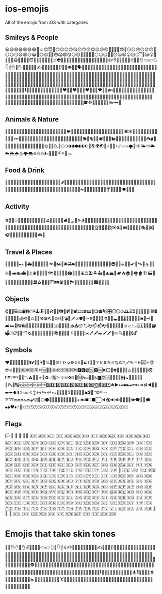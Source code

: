 # ios-emojis
All of the emojis from iOS with categories

## Smileys & People
😀😃😄😁😆😅😂🤣☺️😊😇🙂🙃😉😌😍😘😗😙😚😋😛😝😜🤪🤨🧐🤓😎🤩😏😒😞😔😟😕🙁☹️😣😖😫😩😢😭😤😠😡🤬🤯😳😱😨😰😥😓🤗🤔🤭🤫🤥😶😐😑😬🙄😯😦😧😮😲😴🤤😪😵🤐🤢🤮🤧😷🤒🤕🤑🤠😈👿👹👺🤡💩👻💀☠️👽👾🤖🎃😺😸😹😻😼😽🙀😿😾🤲👐🙌👏🤝👍👎👊✊🤛🤜🤞✌️🤟🤘👌👈👉👆👇☝️✋🤚🖐🖖👋🤙💪🖕✍️🙏💍💄💋👄👅👂👃👣👁👀🧠🗣👤👥👶👧🧒👦👩🧑👨👱‍♀️👱‍♂️🧔👵🧓👴👲👳‍♀️👳‍♂️🧕👮‍♀️👮‍♂️👷‍♀️👷‍♂️💂‍♀️💂‍♂️🕵️‍♀️🕵️‍♂️👩‍⚕️👨‍⚕️👩‍🌾👨‍🌾👩‍🍳👨‍🍳👩‍🎓👨‍🎓👩‍🎤👨‍🎤👩‍🏫👨‍🏫👩‍🏭👨‍🏭👩‍💻👨‍💻👩‍💼👨‍💼👩‍🔧👨‍🔧👩‍🔬👨‍🔬👩‍🎨👨‍🎨👩‍🚒👨‍🚒👩‍✈️👨‍✈️👩‍🚀👨‍🚀👩‍⚖️👨‍⚖️👰🤵👸🤴🤶🎅🧙‍♀️🧙‍♂️🧝‍♀️🧝‍♂️🧛‍♀️🧛‍♂️🧟‍♀️🧟‍♂️🧞‍♀️🧞‍♂️🧜‍♀️🧜‍♂️🧚‍♀️🧚‍♂️👼🤰🤱🙇‍♀️🙇‍♂️💁‍♀️💁‍♂️🙅‍♀️🙅‍♂️🙆‍♀️🙆‍♂️🙋‍♀️🙋‍♂️🤦‍♀️🤦‍♂️🤷‍♀️🤷‍♂️🙎‍♀️🙎‍♂️🙍‍♀️🙍‍♂️💇‍♀️💇‍♂️💆‍♀️💆‍♂️🧖‍♀️🧖‍♂️💅🤳💃🕺👯‍♀️👯‍♂️🕴🚶‍♀️🚶‍♂️🏃‍♀️🏃‍♂️👫👭👬💑👩‍❤️‍👩👨‍❤️‍👨💏👩‍❤️‍💋‍👩👨‍❤️‍💋‍👨👪👨‍👩‍👧👨‍👩‍👧‍👦👨‍👩‍👦‍👦👨‍👩‍👧‍👧👩‍👩‍👦👩‍👩‍👧👩‍👩‍👧‍👦👩‍👩‍👦‍👦👩‍👩‍👧‍👧👨‍👨‍👦👨‍👨‍👧👨‍👨‍👧‍👦👨‍👨‍👦‍👦👨‍👨‍👧‍👧👩‍👦👩‍👧👩‍👧‍👦👩‍👦‍👦👩‍👧‍👧👨‍👦👨‍👧👨‍👧‍👦👨‍👦‍👦👨‍👧‍👧🧥👚👕👖👔👗👙👘👠👡👢👞👟🧦🧤🧣🎩🧢👒🎓⛑👑👝👛👜💼🎒👓🕶🌂

## Animals & Nature
🐶🐱🐭🐹🐰🦊🐻🐼🐨🐯🦁🐮🐷🐽🐸🐵🙈🙉🙊🐒🐔🐧🐦🐤🐣🐥🦆🦅🦉🦇🐺🐗🐴🦄🐝🐛🦋🐌🐚🐞🐜🦗🕷🕸🦂🐢🐍🦎🦖🦕🐙🦑🦐🦀🐡🐠🐟🐬🐳🐋🦈🐊🐅🐆🦓🦍🐘🦏🐪🐫🦒🐃🐂🐄🐎🐖🐏🐑🐐🦌🐕🐩🐈🐓🦃🕊🐇🐁🐀🐿🦔🐾🐉🐲🌵🎄🌲🌳🌴🌱🌿☘️🍀🎍🎋🍃🍂🍁🍄🌾💐🌷🌹🥀🌺🌸🌼🌻🌞🌝🌛🌜🌚🌕🌖🌗🌘🌑🌒🌓🌔🌙🌎🌍🌏💫⭐️🌟✨⚡️☄️💥🔥🌪🌈☀️🌤⛅️🌥☁️🌦🌧⛈🌩🌨❄️☃️⛄️🌬💨💧💦☔️☂️🌊🌫

## Food & Drink
🍏🍎🍐🍊🍋🍌🍉🍇🍓🍈🍒🍑🍍🥥🥝🍅🍆🥑🥦🥒🌶🌽🥕🥔🍠🥐🍞🥖🥨🧀🥚🍳🥞🥓🥩🍗🍖🌭🍔🍟🍕🥪🥙🌮🌯🥗🥘🥫🍝🍜🍲🍛🍣🍱🥟🍤🍙🍚🍘🍥🥠🍢🍡🍧🍨🍦🥧🍰🎂🍮🍭🍬🍫🍿🍩🍪🌰🥜🍯🥛🍼☕️🍵🥤🍶🍺🍻🥂🍷🥃🍸🍹🍾🥄🍴🍽🥣🥡🥢

## Activity
⚽️🏀🏈⚾️🎾🏐🏉🎱🏓🏸🥅🏒🏑🏏⛳️🏹🎣🥊🥋🎽⛸🥌🛷🎿⛷🏂🏋️‍♀️🏋️‍♂️🤼‍♀️🤼‍♂️🤸‍♀️🤸‍♂️⛹️‍♀️⛹️‍♂️🤺🤾‍♀️🤾‍♂️🏌️‍♀️🏌️‍♂️🏇🧘‍♀️🧘‍♂️🏄‍♀️🏄‍♂️🏊‍♀️🏊‍♂️🤽‍♀️🤽‍♂️🚣‍♀️🚣‍♂️🧗‍♀️🧗‍♂️🚵‍♀️🚵‍♂️🚴‍♀️🚴‍♂️🏆🥇🥈🥉🏅🎖🏵🎗🎫🎟🎪🤹‍♀️🤹‍♂️🎭🎨🎬🎤🎧🎼🎹🥁🎷🎺🎸🎻🎲🎯🎳🎮🎰
    
## Travel & Places
🚗🚕🚙🚌🚎🏎🚓🚑🚒🚐🚚🚛🚜🛴🚲🛵🏍🚨🚔🚍🚘🚖🚡🚠🚟🚃🚋🚞🚝🚄🚅🚈🚂🚆🚇🚊🚉✈️🛫🛬🛩💺🛰🚀🛸🚁🛶⛵️🚤🛥🛳⛴🚢⚓️⛽️🚧🚦🚥🚏🗺🗿🗽🗼🏰🏯🏟🎡🎢🎠⛲️⛱🏖🏝🏜🌋⛰🏔🗻🏕⛺️🏠🏡🏘🏚🏗🏭🏢🏬🏣🏤🏥🏦🏨🏪🏫🏩💒🏛⛪️🕌🕍🕋⛩🛤🛣🗾🎑🏞🌅🌄🌠🎇🎆🌇🌆🏙🌃🌌🌉🌁

## Objects
⌚️📱📲💻⌨️🖥🖨🖱🖲🕹🗜💽💾💿📀📼📷📸📹🎥📽🎞📞☎️📟📠📺📻🎙🎚🎛⏱⏲⏰🕰⌛️⏳📡🔋🔌💡🔦🕯🗑🛢💸💵💴💶💷💰💳💎⚖️🔧🔨⚒🛠⛏🔩⚙️⛓🔫💣🔪🗡⚔️🛡🚬⚰️⚱️🏺🔮📿💈⚗️🔭🔬🕳💊💉🌡🚽🚰🚿🛁🛀🛎🔑🗝🚪🛋🛏🛌🖼🛍🛒🎁🎈🎏🎀🎊🎉🎎🏮🎐✉️📩📨📧💌📥📤📦🏷📪📫📬📭📮📯📜📃📄📑📊📈📉🗒🗓📆📅📇🗃🗳🗄📋📁📂🗂🗞📰📓📔📒📕📗📘📙📚📖🔖🔗📎🖇📐📏📌📍✂️🖊🖋✒️🖌🖍📝✏️🔍🔎🔏🔐🔒🔓

## Symbols
❤️🧡💛💚💙💜🖤💔❣️💕💞💓💗💖💘💝💟☮️✝️☪️🕉☸️✡️🔯🕎☯️☦️🛐⛎♈️♉️♊️♋️♌️♍️♎️♏️♐️♑️♒️♓️🆔⚛️🉑☢️☣️📴📳🈶🈚️🈸🈺🈷️✴️🆚💮🉐㊙️㊗️🈴🈵🈹🈲🅰️🅱️🆎🆑🅾️🆘❌⭕️🛑⛔️📛🚫💯💢♨️🚷🚯🚳🚱🔞📵🚭❗️❕❓❔‼️⁉️🔅🔆〽️⚠️🚸🔱⚜️🔰♻️✅🈯️💹❇️✳️❎🌐💠Ⓜ️🌀💤🏧🚾♿️🅿️🈳🈂️🛂🛃🛄🛅🚹🚺🚼🚻🚮🎦📶🈁🔣ℹ️🔤🔡🔠🆖🆗🆙🆒🆕🆓0️⃣1️⃣2️⃣3️⃣4️⃣5️⃣6️⃣7️⃣8️⃣9️⃣🔟🔢#️⃣*️⃣⏏️▶️⏸⏯⏹⏺⏭⏮⏩⏪⏫⏬◀️🔼🔽➡️⬅️⬆️⬇️↗️↘️↙️↖️↕️↔️↪️↩️⤴️⤵️🔀🔁🔂🔄🔃🎵🎶➕➖➗✖️💲💱™️©️®️〰️➰➿🔚🔙🔛🔝🔜✔️☑️🔘⚪️⚫️🔴🔵🔺🔻🔸🔹🔶🔷🔳🔲▪️▫️◾️◽️◼️◻️⬛️⬜️🔈🔇🔉🔊🔔🔕📣📢👁‍🗨💬💭🗯♠️♣️♥️♦️🃏🎴🀄️🕐🕑🕒🕓🕔🕕🕖🕗🕘🕙🕚🕛🕜🕝🕞🕟🕠🕡🕢🕣🕤🕥🕦🕧
    
## Flags
🏳️ 🏴 🏁 🚩 🏳️‍🌈 🇦🇫 🇦🇽 🇦🇱 🇩🇿 🇦🇸 🇦🇩 🇦🇴 🇦🇮 🇦🇶 🇦🇬 🇦🇷 🇦🇲 🇦🇼 🇦🇺 🇦🇹 🇦🇿 🇧🇸 🇧🇭 🇧🇩 🇧🇧 🇧🇾 🇧🇪 🇧🇿 🇧🇯 🇧🇲 🇧🇹 🇧🇴 🇧🇦 🇧🇼 🇧🇷 🇮🇴 🇻🇬 🇧🇳 🇧🇬 🇧🇫 🇧🇮 🇰🇭 🇨🇲 🇨🇦 🇮🇨 🇨🇻 🇧🇶 🇰🇾 🇨🇫 🇹🇩 🇨🇱 🇨🇳 🇨🇽 🇨🇨 🇨🇴 🇰🇲 🇨🇬 🇨🇩 🇨🇰 🇨🇷 🇨🇮 🇭🇷 🇨🇺 🇨🇼 🇨🇾 🇨🇿 🇩🇰 🇩🇯 🇩🇲 🇩🇴 🇪🇨 🇪🇬 🇸🇻 🇬🇶 🇪🇷 🇪🇪 🇪🇹 🇪🇺 🇫🇰 🇫🇴 🇫🇯 🇫🇮 🇫🇷 🇬🇫 🇵🇫 🇹🇫 🇬🇦 🇬🇲 🇬🇪 🇩🇪 🇬🇭 🇬🇮 🇬🇷 🇬🇱 🇬🇩 🇬🇵 🇬🇺 🇬🇹 🇬🇬 🇬🇳 🇬🇼 🇬🇾 🇭🇹 🇭🇳 🇭🇰 🇭🇺 🇮🇸 🇮🇳 🇮🇩 🇮🇷 🇮🇶 🇮🇪 🇮🇲 🇮🇱 🇮🇹 🇯🇲 🇯🇵 🎌 🇯🇪 🇯🇴 🇰🇿 🇰🇪 🇰🇮 🇽🇰 🇰🇼 🇰🇬 🇱🇦 🇱🇻 🇱🇧 🇱🇸 🇱🇷 🇱🇾 🇱🇮 🇱🇹 🇱🇺 🇲🇴 🇲🇰 🇲🇬 🇲🇼 🇲🇾 🇲🇻 🇲🇱 🇲🇹 🇲🇭 🇲🇶 🇲🇷 🇲🇺 🇾🇹 🇲🇽 🇫🇲 🇲🇩 🇲🇨 🇲🇳 🇲🇪 🇲🇸 🇲🇦 🇲🇿 🇲🇲 🇳🇦 🇳🇷 🇳🇵 🇳🇱 🇳🇨 🇳🇿 🇳🇮 🇳🇪 🇳🇬 🇳🇺 🇳🇫 🇰🇵 🇲🇵 🇳🇴 🇴🇲 🇵🇰 🇵🇼 🇵🇸 🇵🇦 🇵🇬 🇵🇾 🇵🇪 🇵🇭 🇵🇳 🇵🇱 🇵🇹 🇵🇷 🇶🇦 🇷🇪 🇷🇴 🇷🇺 🇷🇼 🇼🇸 🇸🇲 🇸🇹 🇸🇦 🇸🇳 🇷🇸 🇸🇨 🇸🇱 🇸🇬 🇸🇽 🇸🇰 🇸🇮 🇬🇸 🇸🇧 🇸🇴 🇿🇦 🇰🇷 🇸🇸 🇪🇸 🇱🇰 🇧🇱 🇸🇭 🇰🇳 🇱🇨 🇵🇲 🇻🇨 🇸🇩 🇸🇷 🇸🇿 🇸🇪 🇨🇭 🇸🇾 🇹🇼 🇹🇯 🇹🇿 🇹🇭 🇹🇱 🇹🇬 🇹🇰 🇹🇴 🇹🇹 🇹🇳 🇹🇷 🇹🇲 🇹🇨 🇹🇻 🇻🇮 🇺🇬 🇺🇦 🇦🇪 🇬🇧 🏴󠁧󠁢󠁥󠁮󠁧󠁿 🏴󠁧󠁢󠁳󠁣󠁴󠁿 🏴󠁧󠁢󠁷󠁬󠁳󠁿 🇺🇸 🇺🇾 🇺🇿 🇻🇺 🇻🇦 🇻🇪 🇻🇳 🇼🇫 🇪🇭 🇾🇪 🇿🇲 🇿🇼 
    
# Emojis that take skin tones
👋🤚🖐✋🖖👌✌🤞🤟🤘🤙👈👉👆🖕👇☝👍👎✊👊🤛🤜👏🙌👐🤲🙏✍💅🤳💪👂👃👶🧒👦👧🧑👱👨👱‍♂️🧔👩👱‍♀️🧓👴👵🙍🙍‍♂️🙍‍♀️🙎🙎‍♂️🙎‍♀️🙅🙅‍♂️🙅‍♀️🙆🙆‍♂️🙆‍♀️💁💁‍♂️💁‍♀️🙋🙋‍♂️🙋‍♀️🙇🙇‍♂️🙇‍♀️🤦🤦‍♂️🤦‍♀️🤷🤷‍♂️🤷‍♀️👨‍⚕️👩‍⚕️👨‍🎓👩‍🎓👨‍🏫👩‍🏫👨‍⚖️👩‍⚖️👨‍🌾👩‍🌾👨‍🍳👩‍🍳👨‍🔧👩‍🔧👨‍🏭👩‍🏭👨‍💼👩‍💼👨‍🔬👩‍🔬👨‍💻👩‍💻👨‍🎤👩‍🎤👨‍🎨👩‍🎨👨‍✈️👩‍✈️👨‍🚀👩‍🚀👨‍🚒👩‍🚒👮👮‍♂️👮‍♀️🕵🕵‍♂️🕵‍♀️💂💂‍♂️💂‍♀️👷👷‍♂️👷‍♀️🤴👸👳👳‍♂️👳‍♀️👲🧕🤵👰🤰🤱👼🎅🤶🧙🧙‍♂️🧙‍♀️🧚🧚‍♂️🧚‍♀️🧛🧛‍♂️🧛‍♀️🧜🧜‍♂️🧜‍♀️🧝🧝‍♂️🧝‍♀️💆💆‍♂️💆‍♀️💇💇‍♂️💇‍♀️🚶🚶‍♂️🚶‍♀️🏃🏃‍♂️🏃‍♀️💃🕺🕴🧖🧖‍♂️🧖‍♀️🧗🧗‍♂️🧗‍♀️🏇🏂🏌🏌‍♂️🏌‍♀️🏄🏄‍♂️🏄‍♀️🚣🚣‍♂️🚣‍♀️🏊🏊‍♂️🏊‍♀️⛹⛹‍♂️⛹‍♀️🏋🏋‍♂️🏋‍♀️🚴🚴‍♂️🚴‍♀️🚵🚵‍♂️🚵‍♀️🤸🤸‍♂️🤸‍♀️🤽🤽‍♂️🤽‍♀️🤾🤾‍♂️🤾‍♀️🤹🤹‍♂️🤹‍♀️🧘🧘‍♂️🧘‍♀️🛀🛌
